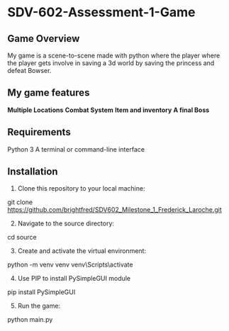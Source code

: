 # SDV-602-Assessment-1-Game

## Game Overview
My game is a scene-to-scene made with python where the player where the player gets involve in saving a 3d world by saving the princess and defeat Bowser. 

## My game features

**Multiple Locations** 
**Combat System** 
**Item and inventory** 
**A final Boss** 

## Requirements

Python 3
A terminal or command-line interface

## Installation

1. Clone this repository to your local machine:

git clone https://github.com/brightfred/SDV602_Milestone_1_Frederick_Laroche.git

2. Navigate to the source directory:

cd source


3. Create and activate the virtual environment:

python -m venv venv
venv\Scripts\activate


4. Use PIP to install PySimpleGUI module

pip install PySimpleGUI

5. Run the game:

python main.py


